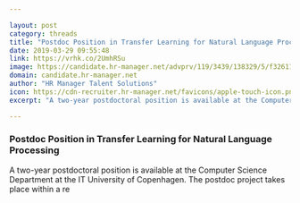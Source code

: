 ```yaml
---

layout: post
category: threads
title: "Postdoc Position in Transfer Learning for Natural Language Processing"
date: 2019-03-29 09:55:48
link: https://vrhk.co/2UmhRSu
image: https://candidate.hr-manager.net/advprv/119/3439/138329/5/f32611213ee84462a5cb5563c6c65714/preview.png/1
domain: candidate.hr-manager.net
author: "HR Manager Talent Solutions"
icon: https://cdn-recruiter.hr-manager.net/favicons/apple-touch-icon.png
excerpt: "A two-year postdoctoral position is available at the Computer Science Department at the IT University of Copenhagen. The postdoc project takes place within a re"

---
```


### Postdoc Position in Transfer Learning for Natural Language Processing

A two-year postdoctoral position is available at the Computer Science Department at the IT University of Copenhagen. The postdoc project takes place within a re